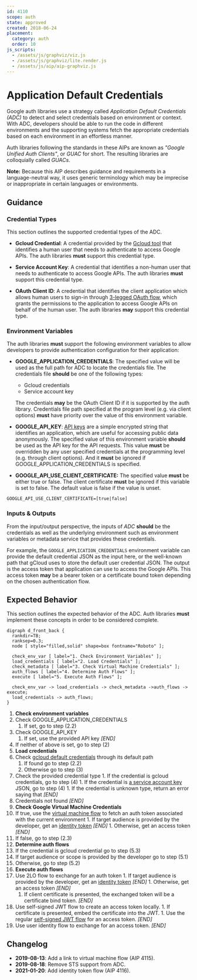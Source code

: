 ```yaml
---
id: 4110
scope: auth
state: approved
created: 2018-06-24
placement:
  category: auth
  order: 10
js_scripts:
  - /assets/js/graphviz/viz.js
  - /assets/js/graphviz/lite.render.js
  - /assets/js/aip/aip-graphviz.js
---
```


# Application Default Credentials

Google auth libraries use a strategy called _Application Default Credentials
(ADC)_ to detect and select credentials based on environment or context. With
ADC, developers should be able to run the code in different environments and the
supporting systems fetch the appropriate credentials based on each environment
in an effortless manner.

Auth libraries following the standards in these AIPs are known as _"Google
Unified Auth Clients"_, or _GUAC_ for short. The resulting libraries are
colloquially called _GUACs_.

**Note:** Because this AIP describes guidance and requirements in a
language-neutral way, it uses generic terminology which may be imprecise or
inappropriate in certain languages or environments.

## Guidance

### Credential Types

This section outlines the supported credential types of the ADC.

- **Gcloud Credential**: A credential provided by the [Gcloud tool][0] that
identifies a human user that needs to authenticate to access Google APIs. The
auth libraries **must** support this credential type.

- **Service Account Key**: A credential that identifies a non-human user that
needs to authenticate to access Google APIs. The auth libraries **must** support
this credential type.

- **OAuth Client ID**: A credential that identifies the client application which
allows human users to sign-in through [3-legged OAuth flow][1], which grants the
permissions to the application to access Google APIs on behalf of the human
user. The auth libraries **may** support this credential type.

### Environment Variables

The auth libraries **must** support the following environment variables to allow
developers to provide authentication configuration for their application:

- **GOOGLE_APPLICATION_CREDENTIALS**: The specified value will be used as the
full path for ADC to locate the credentials file. The credentials file
**should** be one of the following types:

  - Gcloud credentials
  - Service account key

  The credentials **may** be the OAuth Client ID if it is supported by the
  auth library. Credentials file path specified at the program level (e.g. via
  client options) **must** have priority over the value of this environment
  variable.

- **GOOGLE_API_KEY**: [API keys][2] are a simple encrypted string that
identifies an application, which are useful for accessing public data
anonymously. The specified value of this environment variable **should** be used
as the API key for the API requests. This value **must** be overridden by any
user specified credentials at the programming level (e.g. through client
options). And it **must** be ignored if GOOGLE_APPLICATION_CREDENTIALS is
specified.

- **GOOGLE_API_USE_CLIENT_CERTIFICATE:** The specified value **must** be
either true or false. The client certificate **must** be ignored if this
variable is set to false. The default value is false if the value is unset.

```
GOOGLE_API_USE_CLIENT_CERTIFICATE=[true|false]
```

### Inputs & Outputs

From the input/output perspective, the inputs of _ADC_ **should** be the
credentials as well as the underlying environment such as environment variables
or metadata service that provides these credentials.

For example, the `GOOGLE_APPLICATION_CREDENTIALS` environment variable can provide
the default credential JSON as the input here, or the well-known path that
gCloud uses to store the default user credential JSON. The output is the access
token that application can use to access the Google APIs. This access token
__may__ be a bearer token or a certificate bound token depending on the
chosen authentication flow.

## Expected Behavior

This section outlines the expected behavior of the ADC. Auth libraries **must**
implement these concepts in order to be considered complete.

```graphviz
digraph d_front_back {
  rankdir=TB;
  ranksep=0.3;
  node [ style="filled,solid" shape=box fontname="Roboto" ];

  check_env_var [ label="1. Check Environment Variables" ];
  load_credentials [ label="2. Load Credentials" ];
  check_metadata [ label="3. Check Virtual Machine Credentials" ];
  auth_flows [ label="4. Determine Auth Flows" ];
  execute [ label="5. Execute Auth Flows" ];

  check_env_var -> load_credentials -> check_metadata ->auth_flows -> execute;
  load_credentials -> auth_flows;
}
```

1. **Check environment variables**
  1. Check GOOGLE_APPLICATION_CREDENTIALS
      1. If set, go to step (2.2)
  1. Check GOOGLE_API_KEY
      1. If set, use the provided API key _[END]_
  1. If neither of above is set, go to step (2)
1. **Load credentials**
  1. Check [gcloud default credentials][5] through its default path
      1. If found go to step (2.2)
      1. Otherwise go to step (3)
  1. Check the provided credential type
    1. If the credential is gcloud credentials, go to step (4)
    1. If the credential is [a service account key][6] JSON, go to step (4)
    1. If the credential is unknown type, return an error saying that _[END]_
  1. Credentials not found _[END]_
1. **Check Google Virtual Machine Credentials**
  1. If true, use the [virtual machine flow][3] to fetch an auth token associated with the current environment
    1. If target audience is provided by the developer, get an [identity token][7] _[END]_
    1. Otherwise, get an access token _[END]_
  1. If false, go to step (2.3)
1. **Determine auth flows**
  1. If the credential is gcloud credential go to step (5.3)
  1. If target audience or scope is provided by the developer go to step (5.1)
  1. Otherwise, go to step (5.2)
1. **Execute auth flows**
  1. Use 2LO flow to exchange for an auth token
    1. If target audience is provided by the developer, get an [identity token][7] _[END]_
    1. Otherwise, get an access token _[END]_
      1. If client certificate is presented, the exchanged token will be a certificate bind token. _[END]_
  1. Use self-signed JWT flow to create an access token locally.
    1. If certificate is presented, embed the certificate into the JWT.
    1. Use the regular [self-signed JWT flow][4] for an access token. _[END]_
  1. Use user identity flow to exchange for an access token. _[END]_

## Changelog

- **2019-08-13**: Add a link to virtual machine flow (AIP 4115).
- **2019-08-18**: Remove STS support from ADC.
- **2021-01-20**: Add identity token flow (AIP 4116).


<!-- prettier-ignore-start -->
[0]: https://cloud.google.com/sdk/gcloud/reference/auth/application-default/login
[1]: https://developers.google.com/identity/protocols/oauth2/native-app
[2]: https://cloud.google.com/docs/authentication/api-keys
[3]: ./4115
[4]: ./4111
[5]: ./4113
[6]: ./4112
[7]: ./4116
<!-- prettier-ignore-end -->
